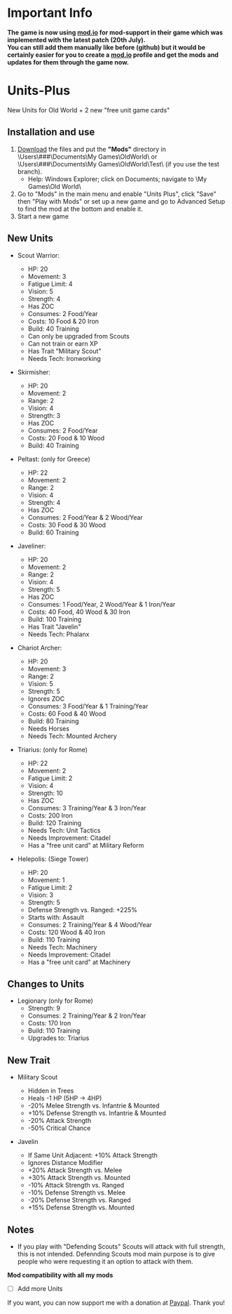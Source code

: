 # Important Info
**The game is now using [mod.io](https://oldworld.mod.io/) for mod-support in their game which was implemented with the latest patch (20th July).<br>
You can still add them manually like before (github) but it would be certainly easier for you to create a [mod.io](https://oldworld.mod.io/) profile and get the mods and updates for them through the game now.**

# Units-Plus
New Units for Old World + 2 new "free unit game cards"

## Installation and use

1. [Download](https://github.com/ShadowDuke/OW_Units-Plus/archive/master.zip) the files and put the **"Mods"** directory in \Users\\###\Documents\My Games\OldWorld\ or \Users\\###\Documents\My Games\OldWorld\Test\ (if you use the test branch).
   - Help: Windows Explorer; click on Documents; navigate to \My Games\Old World\
2. Go to "Mods" in the main menu and enable "Units Plus", click "Save" then "Play with Mods" or set up a new game and go to Advanced Setup to find the mod at the bottom and enable it. 
3. Start a new game


## New Units

- Scout Warrior:
   - HP: 20
   - Movement: 3
   - Fatigue Limit: 4
   - Vision: 5
   - Strength: 4
   - Has ZOC
   - Consumes: 2 Food/Year
   - Costs: 10 Food & 20 Iron
   - Build: 40 Training
   - Can only be upgraded from Scouts
   - Can not train or earn XP
   - Has Trait "Military Scout"
   - Needs Tech: Ironworking

- Skirmisher:
   - HP: 20
   - Movement: 2
   - Range: 2
   - Vision: 4
   - Strength: 3
   - Has ZOC
   - Consumes: 2 Food/Year
   - Costs: 20 Food & 10 Wood
   - Build: 40 Training
   
- Peltast: (only for Greece)
   - HP: 22
   - Movement: 2
   - Range: 2
   - Vision: 4
   - Strength: 4
   - Has ZOC
   - Consumes: 2 Food/Year & 2 Wood/Year
   - Costs: 30 Food & 30 Wood
   - Build: 60 Training

- Javeliner:
   - HP: 20
   - Movement: 2
   - Range: 2
   - Vision: 4
   - Strength: 5
   - Has ZOC
   - Consumes: 1 Food/Year, 2 Wood/Year & 1 Iron/Year
   - Costs: 40 Food, 40 Wood & 30 Iron
   - Build: 100 Training
   - Has Trait "Javelin"
   - Needs Tech: Phalanx
   
- Chariot Archer:
   - HP: 20
   - Movement: 3
   - Range: 2
   - Vision: 5
   - Strength: 5
   - Ignores ZOC
   - Consumes: 3 Food/Year & 1 Training/Year
   - Costs: 60 Food & 40 Wood
   - Build: 80 Training
   - Needs Horses
   - Needs Tech: Mounted Archery
   
- Triarius: (only for Rome)
   - HP: 22
   - Movement: 2
   - Fatigue Limit: 2
   - Vision: 4
   - Strength: 10
   - Has ZOC
   - Consumes: 3 Training/Year & 3 Iron/Year
   - Costs: 200 Iron
   - Build: 120 Training
   - Needs Tech: Unit Tactics
   - Needs Improvement: Citadel
   - Has a "free unit card" at Military Reform
   
- Helepolis: (Siege Tower)
   - HP: 20
   - Movement: 1
   - Fatigue Limit: 2
   - Vision: 3
   - Strength: 5
   - Defense Strength vs. Ranged: +225%
   - Starts with: Assault
   - Consumes: 2 Training/Year & 4 Wood/Year
   - Costs: 120 Wood & 40 Iron
   - Build: 110 Training
   - Needs Tech: Machinery
   - Needs Improvement: Citadel
   - Has a "free unit card" at Machinery

## Changes to Units

- Legionary (only for Rome)
   - Strength: 9
   - Consumes: 2 Training/Year & 2 Iron/Year
   - Costs: 170 Iron
   - Build: 110 Training
   - Upgrades to: Triarius
   
## New Trait

- Military Scout
   - Hidden in Trees
   - Heals -1 HP (5HP -> 4HP)
   - -20% Melee Strength vs. Infantrie & Mounted
   - +10% Defense Strength vs. Infantrie & Mounted
   - -20% Attack Strength
   - -50% Critical Chance
   
- Javelin
   - If Same Unit Adjacent: +10% Attack Strength
   - Ignores Distance Modifier
   - +20% Attack Strength vs. Melee
   - +30% Attack Strength vs. Mounted
   - -10% Attack Strength vs. Ranged
   - -10% Defense Strength vs. Melee
   - -20% Defense Strength vs. Ranged
   - +15% Defense Strength vs. Mounted

## Notes  

- If you play with "Defending Scouts" Scouts will attack with full strength, this is not intended. Defennding Scouts mod main purpose is to give people who were requesting it an option to attack with them.

**Mod compatibility with all my mods**

- [ ] Add more Units



If you want, you can now support me with a donation at [Paypal](https://www.paypal.com/cgi-bin/webscr?cmd=_s-xclick&hosted_button_id=5X8TNX5DN2G5C&source=url). Thank you!

